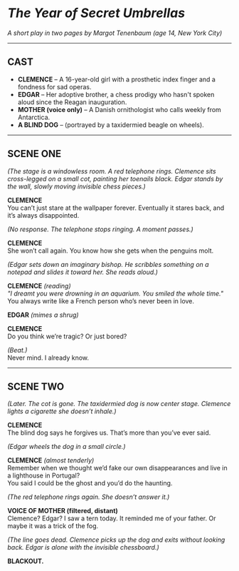 # _The Year of Secret Umbrellas_

_A short play in two pages by Margot Tenenbaum (age 14, New York City)_

---

## **CAST**

- **CLEMENCE** – A 16-year-old girl with a prosthetic index finger and a fondness for sad operas.
- **EDGAR** – Her adoptive brother, a chess prodigy who hasn't spoken aloud since the Reagan inauguration.
- **MOTHER (voice only)** – A Danish ornithologist who calls weekly from Antarctica.
- **A BLIND DOG** – (portrayed by a taxidermied beagle on wheels).

---

## **SCENE ONE**

_(The stage is a windowless room. A red telephone rings. Clemence sits cross-legged on a small cot, painting her toenails black. Edgar stands by the wall, slowly moving invisible chess pieces.)_

**CLEMENCE**  
You can’t just stare at the wallpaper forever. Eventually it stares back, and it’s always disappointed.

_(No response. The telephone stops ringing. A moment passes.)_

**CLEMENCE**  
She won’t call again. You know how she gets when the penguins molt.

_(Edgar sets down an imaginary bishop. He scribbles something on a notepad and slides it toward her. She reads aloud.)_

**CLEMENCE** _(reading)_  
_"I dreamt you were drowning in an aquarium. You smiled the whole time."_  
You always write like a French person who’s never been in love.

**EDGAR** _(mimes a shrug)_

**CLEMENCE**  
Do you think we’re tragic? Or just bored?

_(Beat.)_  
Never mind. I already know.

---

## **SCENE TWO**

_(Later. The cot is gone. The taxidermied dog is now center stage. Clemence lights a cigarette she doesn’t inhale.)_

**CLEMENCE**  
The blind dog says he forgives us. That’s more than you’ve ever said.

_(Edgar wheels the dog in a small circle.)_

**CLEMENCE** _(almost tenderly)_  
Remember when we thought we’d fake our own disappearances and live in a lighthouse in Portugal?  
You said I could be the ghost and you’d do the haunting.

_(The red telephone rings again. She doesn’t answer it.)_

**VOICE OF MOTHER (filtered, distant)**  
Clemence? Edgar? I saw a tern today. It reminded me of your father. Or maybe it was a trick of the fog.

_(The line goes dead. Clemence picks up the dog and exits without looking back. Edgar is alone with the invisible chessboard.)_

**BLACKOUT.**

